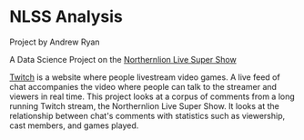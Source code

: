 # NLSS Analysis

Project by Andrew Ryan

A Data Science Project on the [Northernlion Live Super Show](http://whenisnlss.com/)

[Twitch](https://twitch.tv/) is a website where people livestream video games. A live feed of chat accompanies the video where people can talk to the streamer and viewers in real time. This project looks at a corpus of comments from a long running Twitch stream, the Northernlion Live Super Show. It looks at the relationship between chat's comments with statistics such as viewership, cast members, and games played.
